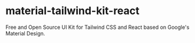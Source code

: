 # material-tailwind-kit-react
Free and Open Source UI Kit for Tailwind CSS and React based on Google's Material Design.
